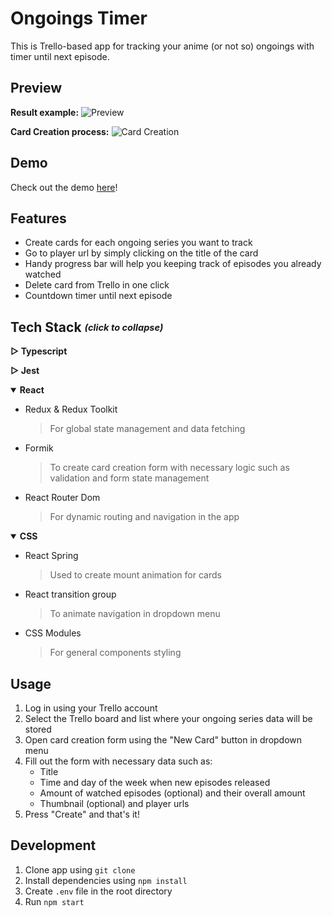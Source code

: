 # Ongoings Timer
This is Trello-based app for tracking your anime (or not so) ongoings with timer until next episode.
<br/>

## Preview

**Result example:**
![Preview](https://github.com/stinger222/ongoings-timer/assets/39219491/a25edcbd-165e-44b4-a506-b7bf8458f08c)

**Card Creation process:**
![Card Creation](https://github.com/stinger222/ongoings-timer/assets/39219491/1f9e3a89-0700-4c9c-9e29-9dc2e6f3d2de)

## Demo
Check out the demo [here](https://stinger222.github.io/ongoings-timer)!

## Features
  - Create cards for each ongoing series you want to track
  - Go to player url by simply clicking on the title of the card
  - Handy progress bar will help you keeping track of episodes you already watched 
  - Delete card from Trello in one click
  - Countdown timer until next episode

## Tech Stack <i><sub><sup>(click to collapse)</sup></sub></i>
 <b>▷ Typescript</b>
 
 <b>▷ Jest </b>
 
 <details open>
   <summary><b>React</b></summary>
  
   - Redux & Redux Toolkit
     > For global state management and data fetching
   - Formik
     > To create card creation form with necessary logic such as validation and form state management
   - React Router Dom
     > For dynamic routing and navigation in the app 
</details>

 <details open>
   <summary><b>CSS</b></summary>

   - React Spring
     > Used to create mount animation for cards
   - React transition group
     > To animate navigation in dropdown menu
   - CSS Modules
     > For general components styling
</details>

## Usage
  1. Log in using your Trello account
  2. Select the Trello board and list where your ongoing series data will be stored
  3. Open card creation form  using the "New Card" button in dropdown menu
  4. Fill out the form with necessary data such as:
      - Title
      - Time and day of the week when new episodes released
      - Amount of watched episodes (optional) and their overall amount
      - Thumbnail (optional) and player urls 
  5. Press "Create" and that's it!

## Development
1. Clone app using `git clone`
2. Install dependencies using `npm install`
3. Create `.env` file in the root directory
4. Run `npm start` 
